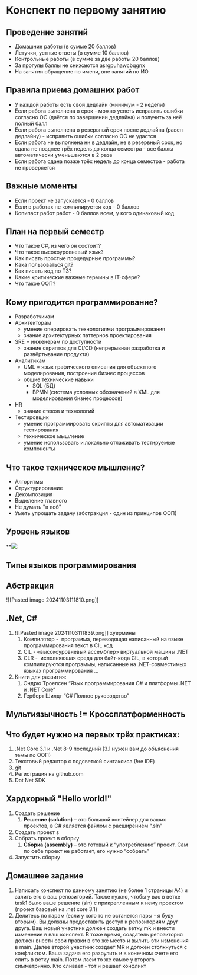 # Конспект по первому занятию


## Проведение занятий

- Домашние работы (в сумме 20 баллов)
- Летучки, устные ответы (в сумме 10 баллов)
- Контрольные работы (в сумме за две работы 20 баллов)
- За прогулы баллы не снижаются
asrgpuhawcbqgnx
- На занятии обращение по имени, вне занятий по ИО

## Правила приема домашних работ

-  У каждой работы есть свой дедлайн (минимум - 2 недели)
- Если работа выполнена в срок - можно успеть исправить ошибки согласно ОС (даётся по завершении дедлайна) и получить за неё полный балл
- Если работа выполнена в резервный срок после дедлайна (равен дедлайну) - исправить ошибки согласно ОС не удастся
- Если работа не выполнена ни в дедлайн, не в резервный срок, но сдана не позднее трёх недель до конца семестра - все баллы автоматически уменьшаются в 2 раза
- Если работа сдана позже трёх недель до конца семестра - работа не проверяется

## Важные моменты

- Если проект не запускается - 0 баллов
- Если в работах не компилируется код - 0 баллов
- Копипаст работ работ - 0 баллов всем, у кого одинаковый код

## План на первый семестр

- Что такое C#, из чего он состоит?
- Что такое высокоуровневый язык?
- Как писать простые процедурные программы?
- Кака пользоваться git?
- Как писать код по ТЗ?
- Какие критические важные термины в IT-сфере?
- Что такое ООП?


## Кому пригодится программирование?

- Разработчикам
- Архитекторам
	- умение оперировать технологиями программирования
	- знание архитектурных паттернов проектирования
- SRE = инженерам по доступности
	- знание скриптов для CI/CD (непрерывная разработка и развёртывание продукта)
- Аналитикам
	- UML = язык графического описания для объектного моделирования, построение бизнес процессов
	- общие технические навыки
		- SQL (БД)
		- BPMN (система условных обозначений в XML для моделирования бизнес процессов)
- HR
	- знание стеков и технологий
- Тестировщик
	- умение программировать скрипты для автоматизации тестирования
	- техническое мышление
	- умение использовать и локально отлаживать тестируемые компоненты

## Что такое техническое мышление?

- Алгоритмы
- Структурирование
- Декомпозиция
- Выделение главного
- Не думать "в лоб"
- Уметь упрощать задачу (абстракция - один из принципов ООП)

## Уровень языкoв

**![](https://lh7-rt.googleusercontent.com/slidesz/AGV_vUcOlK95kiqJwjQwW7peUH9h2Gva36piXiRRgDjbGoNlF2ugPJnw8xBeSHFXsQ-yzCBPN3msE3P_B7NlDDhcflI7MYI_GqcnyGDNWQqmArFRflxCbXV5N6N5hox1BTW_rOi2mvTYCnlq0ju6hOoitZpMlRhFftZS=s2048?key=ioesny1-am-zBCTxlH-YhQ)

## Типы языков программирования

## Абстракция

![[Pasted image 20241103111810.png]]

## .Net, C#

1. ![[Pasted image 20241103111839.png]]
хуермины
	1. Компилятор -  программа, переводящая написанный на языке программирования текст в CIL код
	2. CIL - «высокоуровневый ассемблер» виртуальной машины .NET
	3. CLR -  исполняющая среда для байт-кода CIL, в который компилируются программы, написанные на .NET-совместимых языках программирования
	...
3. Книги для развития:
	1. Эндрю Троелсен “Язык программирования C# и платформы .NET и .NET Core”
	2. Герберт Шилдт “C# Полное руководство”

## Мультиязычность != Кроссплатформенность

## Что будет нужно на первых трёх практиках:

1. .Net Core 3.1 и .Net 8-9 последний (3.1 нужен вам до объяснения темы по ООП)
2. Текстовый редактор с подсветкой синтаксиса (!не IDE)
3. git
4. Регистрация на github.com
5. Dot Net SDK

## Хардкорный "Hello world!"

1. Создать решение
	1. **Решение (solution)** – это большой контейнер для ваших проектов, в C# является файлом с расширением “.sln”
2. Создать проект
	s
3. Собрать проект в сборку
	1. **Сборка (assembly)** – это готовый к “употреблению” проект. Сам по себе проект не работает, его нужно “собрать”
4. Запустить сборку

## Домашнее задание

1. Написать конспект по данному занятию (не более 1 страницы А4) и залить его в ваш репозиторий. Также нужно, чтобы у вас в ветке task1 было ваше решение (sln) с прикрепленным к нему проектом (проект базовый на .net core 3.1)
2. Делитесь по парам (если у кого то не останется пары - я буду вторым). Вы должны предоставить доступ к репозиториям друг друга. Ваш новый участник должен создать ветку mk и внести изменение в ваш конспект. В тоже время, создатель репозитория должен внести свои правки в это же место и вылить эти изменения в main. Далее второй участник создает MR и должен столкнуться с конфликтом. Ваша задача его разрулить и в конечном счете его слить в ветку main. Потом лаем то же самое у второго симметрично. Кто сливает - тот и решает конфликт